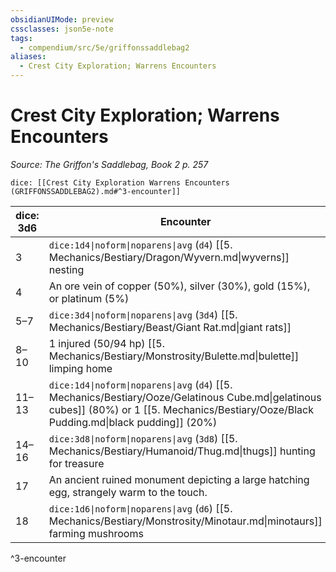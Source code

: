 ```yaml
---
obsidianUIMode: preview
cssclasses: json5e-note
tags:
  - compendium/src/5e/griffonssaddlebag2
aliases:
  - Crest City Exploration; Warrens Encounters
---
```

# Crest City Exploration; Warrens Encounters
*Source: The Griffon's Saddlebag, Book 2 p. 257* 

`dice: [[Crest City Exploration Warrens Encounters (GRIFFONSSADDLEBAG2).md#^3-encounter]]`

| dice: 3d6 | Encounter |
|-----------|-----------|
| 3 | `dice:1d4\|noform\|noparens\|avg` (`d4`) [[5. Mechanics/Bestiary/Dragon/Wyvern.md\|wyverns]] nesting |
| 4 | An ore vein of copper (50%), silver (30%), gold (15%), or platinum (5%) |
| 5–7 | `dice:3d4\|noform\|noparens\|avg` (`3d4`) [[5. Mechanics/Bestiary/Beast/Giant Rat.md\|giant rats]] |
| 8–10 | 1 injured (50/94 hp) [[5. Mechanics/Bestiary/Monstrosity/Bulette.md\|bulette]] limping home |
| 11–13 | `dice:1d4\|noform\|noparens\|avg` (`d4`) [[5. Mechanics/Bestiary/Ooze/Gelatinous Cube.md\|gelatinous cubes]] (80%) or 1 [[5. Mechanics/Bestiary/Ooze/Black Pudding.md\|black pudding]] (20%) |
| 14–16 | `dice:3d8\|noform\|noparens\|avg` (`3d8`) [[5. Mechanics/Bestiary/Humanoid/Thug.md\|thugs]] hunting for treasure |
| 17 | An ancient ruined monument depicting a large hatching egg, strangely warm to the touch. |
| 18 | `dice:1d6\|noform\|noparens\|avg` (`d6`) [[5. Mechanics/Bestiary/Monstrosity/Minotaur.md\|minotaurs]] farming mushrooms |
^3-encounter
